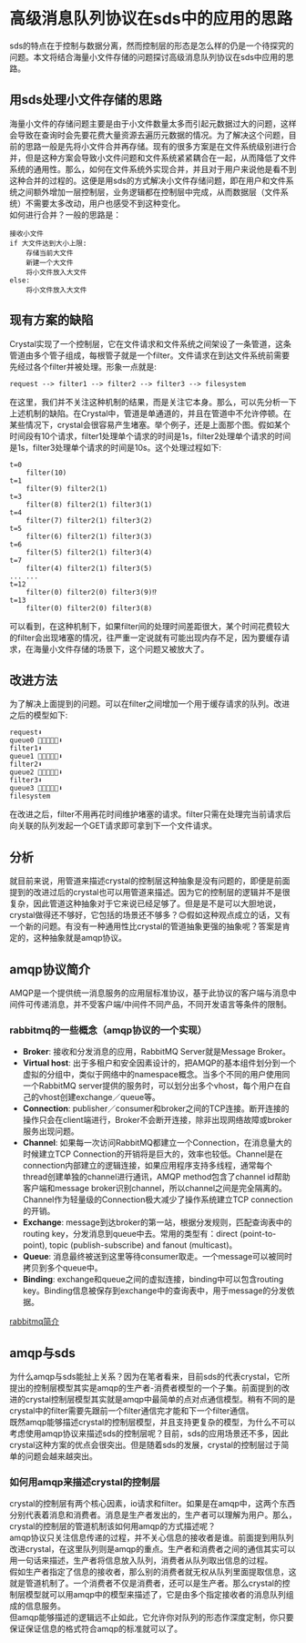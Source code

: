 # 高级消息队列协议在sds中的应用的思路

sds的特点在于控制与数据分离，然而控制层的形态是怎么样的仍是一个待探究的问题。本文将结合海量小文件存储的问题探讨高级消息队列协议在sds中应用的思路。

## 用sds处理小文件存储的思路

海量小文件的存储问题主要是由于小文件数量太多而引起元数据过大的问题，这样会导致在查询时会先要花费大量资源去遍历元数据的情况。为了解决这个问题，目前的思路一般是先将小文件合并再存储。现有的很多方案是在文件系统级别进行合并，但是这种方案会导致小文件问题和文件系统紧紧耦合在一起，从而降低了文件系统的通用性。那么，如何在文件系统外实现合并，并且对于用户来说他是看不到这种合并的过程的。这便是用sds的方式解决小文件存储问题，即在用户和文件系统之间额外增加一层控制层，业务逻辑都在控制层中完成，从而数据层（文件系统）不需要太多改动，用户也感受不到这种变化。  
如何进行合并？一般的思路是：  
```
接收小文件
if 大文件达到大小上限:
	存储当前大文件
	新建一个大文件
	将小文件放入大文件
else:
	将小文件放入大文件
```
## 现有方案的缺陷

Crystal实现了一个控制层，它在文件请求和文件系统之间架设了一条管道，这条管道由多个管子组成，每根管子就是一个filter。文件请求在到达文件系统前需要先经过各个filter并被处理。形象一点就是:  

```
request --> filter1 --> filter2 --> filter3 --> filesystem
```
在这里，我们并不关注这种机制的结果，而是关注它本身。那么，可以先分析一下上述机制的缺陷。在Crystal中，管道是单通道的，并且在管道中不允许停顿。在某些情况下，crystal会很容易产生堵塞。举个例子，还是上面那个图。假如某个时间段有10个请求，filter1处理单个请求的时间是1s，filter2处理单个请求的时间是1s，filter3处理单个请求的时间是10s。这个处理过程如下:  
```
t=0
	filter(10)
t=1
	filter(9) filter2(1)
t=3
	filter(8) filter2(1) filter3(1)
t=4
	filter(7) filter2(1) filter3(2)
t=5
	filter(6) filter2(1) filter3(3)
t=6
	filter(5) filter2(1) filter3(4)
t=7
	filter(4) filter2(1) filter3(5)
... ...
t=12
	filter(0) filter2(0) filter3(9)⁉️
t=13
	filter(0) filter2(0) filter3(8)
```
可以看到，在这种机制下，如果filter间的处理时间差距很大，某个时间花费较大的filter会出现堵塞的情况，往严重一定说就有可能出现内存不足，因为要缓存请求，在海量小文件存储的场景下，这个问题又被放大了。

## 改进方法

为了解决上面提到的问题。可以在filter之间增加一个用于缓存请求的队列。改进之后的模型如下:  

```
request⬇️
queue0 🚋🚋🚋🚋🚋⬇️
filter1⬇️
queue1 🚋🚋🚋🚋🚋⬇️
filter2⬇️
queue2 🚋🚋🚋🚋🚋⬇️
filter3⬇️
queue3 🚋🚋🚋🚋🚋⬇️
filesystem
```

在改进之后，filter不用再花时间维护堵塞的请求。filter只需在处理完当前请求后向关联的队列发起一个GET请求即可拿到下一个文件请求。

## 分析

就目前来说，用管道来描述crystal的控制层这种抽象是没有问题的，即便是前面提到的改进过后的crystal也可以用管道来描述。因为它的控制层的逻辑并不是很复杂，因此管道这种抽象对于它来说已经足够了。但是是不是可以大胆地说，crystal做得还不够好，它包括的场景还不够多？😊假如这种观点成立的话，又有一个新的问题。有没有一种通用性比crystal的管道抽象更强的抽象呢？答案是肯定的，这种抽象就是amqp协议。

## amqp协议简介

AMQP是一个提供统一消息服务的应用层标准协议，基于此协议的客户端与消息中间件可传递消息，并不受客户端/中间件不同产品，不同开发语言等条件的限制。

### rabbitmq的一些概念（amqp协议的一个实现）

- **Broker**:    接收和分发消息的应用，RabbitMQ Server就是Message Broker。
- **Virtual host**:    出于多租户和安全因素设计的，把AMQP的基本组件划分到一个虚拟的分组中，类似于网络中的namespace概念。当多个不同的用户使用同一个RabbitMQ server提供的服务时，可以划分出多个vhost，每个用户在自己的vhost创建exchange／queue等。
- **Connection**: publisher／consumer和broker之间的TCP连接。断开连接的操作只会在client端进行，Broker不会断开连接，除非出现网络故障或broker服务出现问题。
- **Channel**: 如果每一次访问RabbitMQ都建立一个Connection，在消息量大的时候建立TCP Connection的开销将是巨大的，效率也较低。Channel是在connection内部建立的逻辑连接，如果应用程序支持多线程，通常每个thread创建单独的channel进行通讯，AMQP method包含了channel id帮助客户端和message broker识别channel，所以channel之间是完全隔离的。Channel作为轻量级的Connection极大减少了操作系统建立TCP connection的开销。
- **Exchange**: message到达broker的第一站，根据分发规则，匹配查询表中的routing key，分发消息到queue中去。常用的类型有：direct (point-to-point), topic (publish-subscribe) and fanout (multicast)。
- **Queue**:    消息最终被送到这里等待consumer取走。一个message可以被同时拷贝到多个queue中。
- **Binding**: exchange和queue之间的虚拟连接，binding中可以包含routing key。Binding信息被保存到exchange中的查询表中，用于message的分发依据。

[rabbitmq简介](http://www.cnblogs.com/diegodu/p/4971586.html)

## amqp与sds

为什么amqp与sds能扯上关系？因为在笔者看来，目前sds的代表crystal，它所提出的控制层模型其实是amqp的生产者-消费者模型的一个子集。前面提到的改进的crystal控制层模型其实就是amqp中最简单的点对点通信模型。稍有不同的是crystal中的filter需要先跟前一个filter通信完才能和下一个filter通信。  
既然amqp能够描述crystal的控制层模型，并且支持更复杂的模型，为什么不可以考虑使用amqp协议来描述sds的控制层呢？目前，sds的应用场景还不多，因此crystal这种方案的优点会很突出。但是随着sds的发展，crystal的控制层过于简单的问题会越来越突出。

### 如何用amqp来描述crystal的控制层

crystal的控制层有两个核心因素，io请求和filter。如果是在amqp中，这两个东西分别代表着消息和消费者。消息是生产者发出的，生产者可以理解为用户。那么，crystal的控制层的管道机制该如何用amqp的方式描述呢？  
amqp协议只关注信息传递的过程，并不关心信息的接收者是谁。前面提到用队列改进crystal，在这里队列则是amqp的重点。生产者和消费者之间的通信其实可以用一句话来描述，生产者将信息放入队列，消费者从队列取出信息的过程。  
假如生产者指定了信息的接收者，那么别的消费者就无权从队列里面提取信息，这就是管道机制了。一个消费者不仅是消费者，还可以是生产者。那么crystal的控制层模型就可以用amqp中的模型来描述了，它是由多个指定接收者的消息队列组成的信息服务。  
但amqp能够描述的逻辑远不止如此，它允许你对队列的形态作深度定制，你只要保证保证信息的格式符合amqp的标准就可以了。
